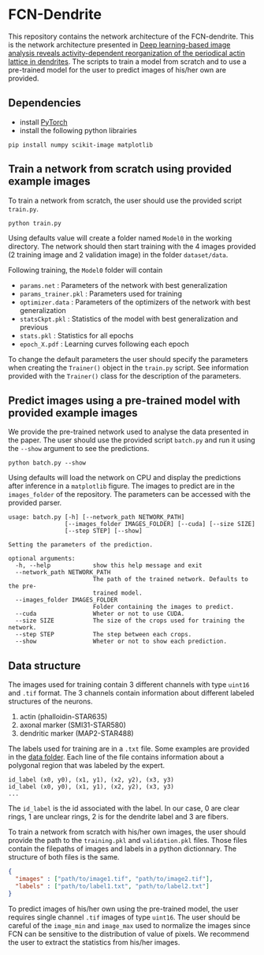 # FCN-Dendrite

This repository contains the network architecture of the FCN-dendrite. This is the network architecture presented in [Deep learning-based image analysis reveals activity-dependent reorganization of the periodical actin lattice in dendrites](http://www.google.com). The scripts to train a model from scratch and to use a pre-trained model for the user to predict images of his/her own are provided.

## Dependencies 

* install [PyTorch](https://pytorch.org/)
* install the following python librairies
```
pip install numpy scikit-image matplotlib 
```

## Train a network from scratch using provided example images

To train a network from scratch, the user should use the provided script `train.py`. 
```
python train.py
```

Using defaults value will create a folder named `Model0` in the working directory. The network should then start training with the 4 images provided (2 training image and 2 validation image) in the folder `dataset/data`.

Following training, the `Model0` folder will contain 
* `params.net` : Parameters of the network with best generalization 
* `params_trainer.pkl` : Parameters used for training
* `optimizer.data` : Parameters of the optimizers of the network with best generalization 
* `statsCkpt.pkl` : Statistics of the model with best generalization and previous
* `stats.pkl` : Statistics for all epochs
* `epoch_X.pdf` : Learning curves following each epoch

To change the default parameters the user should specify the parameters when creating the `Trainer()` object in the `train.py` script. See information provided with the `Trainer()` class for the description of the parameters. 

## Predict images using a pre-trained model with provided example images

We provide the pre-trained network used to analyse the data presented in the paper. The user should use the provided script `batch.py` and run it using the `--show` argument to see the predictions.
```
python batch.py --show
```

Using defaults will load the network on CPU and display the predictions after inference in a `matplotlib` figure. The images to predict are in the `images_folder` of the repository. The parameters can be accessed with the provided parser.
```
usage: batch.py [-h] [--network_path NETWORK_PATH]
                [--images_folder IMAGES_FOLDER] [--cuda] [--size SIZE]
                [--step STEP] [--show]

Setting the parameters of the prediction.

optional arguments:
  -h, --help            show this help message and exit
  --network_path NETWORK_PATH
                        The path of the trained network. Defaults to the pre-
                        trained model.
  --images_folder IMAGES_FOLDER
                        Folder containing the images to predict.
  --cuda                Wheter or not to use CUDA.
  --size SIZE           The size of the crops used for training the network.
  --step STEP           The step between each crops.
  --show                Wheter or not to show each prediction.
```

## Data structure

The images used for training contain 3 different channels with type `uint16` and `.tif` format. The 3 channels contain information about different labeled structures of the neurons.
1. actin (phalloidin-STAR635)
2. axonal marker (SMI31-STAR580)
3. dendritic marker (MAP2-STAR488)

The labels used for training are in a `.txt` file. Some examples are provided in the [data folder](dataset/data). Each line of the file contains information about a polygonal region that was labeled by the expert. 
```
id_label (x0, y0), (x1, y1), (x2, y2), (x3, y3)
id_label (x0, y0), (x1, y1), (x2, y2), (x3, y3)
...
```
The `id_label` is the id associated with the label. In our case, 0 are clear rings, 1 are unclear rings, 2 is for the dendrite label and 3 are fibers. 

To train a network from scratch with his/her own images, the user should provide the path to the `training.pkl` and `validation.pkl` files. Those files contain the filepaths of images and labels in a python dictionnary. The structure of both files is the same. 
```json
{
  "images" : ["path/to/image1.tif", "path/to/image2.tif"], 
  "labels" : ["path/to/label1.txt", "path/to/label2.txt"]
}
```

To predict images of his/her own using the pre-trained model, the user requires single channel `.tif` images of type `uint16`. The user should be careful of the `image_min` and `image_max` used to normalize the images since FCN can be sensitive to the distribution of value of pixels. We recommend the user to extract the statistics from his/her images. 

